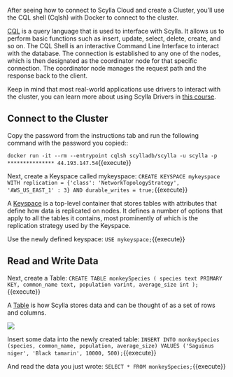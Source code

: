 After seeing how to connect to Scylla Cloud and create a Cluster, you’ll use the CQL shell (Cqlsh) with Docker to connect to the cluster.

[CQL](https://university.scylladb.com/courses/data-modeling/lessons/basic-data-modeling-2/topic/cql-cqlsh-and-basic-cql-syntax/) is a query language that is used to interface with Scylla. It allows us to perform basic functions such as insert, update, select, delete, create, and so on.
The CQL Shell is an interactive Command Line Interface to interact with the database. The connection is established to any one of the nodes, which is then designated as the coordinator node for that specific connection. The coordinator node manages the request path and the response back to the client.

Keep in mind that most real-world applications use drivers to interact with the cluster, you can learn more about using Scylla Drivers in [this course](https://university.scylladb.com/courses/using-scylla-drivers/). 


## Connect to the Cluster

Copy the password from the instructions tab and run the following command with the password you copied::

`docker run -it --rm --entrypoint cqlsh scylladb/scylla -u scylla -p *************** 44.193.147.54`{{execute}}

Next, create a Keyspace called mykeyspace:
`CREATE KEYSPACE mykeyspace WITH replication = {'class': 'NetworkTopologyStrategy', 'AWS_US_EAST_1' : 3} AND durable_writes = true;`{{execute}}

A [Keyspace](https://university.scylladb.com/courses/data-modeling/lessons/basic-data-modeling-2/topic/keyspace/) is a top-level container that stores tables with attributes that define how data is replicated on nodes. It defines a number of options that apply to all the tables it contains, most prominently of which is the replication strategy used by the Keyspace.

Use the newly defined keyspace:
`USE mykeyspace;`{{execute}}

## Read and Write Data

Next, create a Table:
`CREATE TABLE monkeySpecies (
    species text PRIMARY KEY,
    common_name text,
    population varint,
    average_size int
);`{{execute}}

A [Table](https://university.scylladb.com/courses/data-modeling/lessons/basic-data-modeling-2/topic/table-and-basic-concepts/) is how Scylla stores data and can be thought of as a set of rows and columns.

![](https://university.scylladb.com/wp-content/uploads/2019/04/primary_key-2.png#main)

Insert some data into the newly created table:
`INSERT INTO monkeySpecies (species, common_name, population, average_size) VALUES ('Saguinus niger', 'Black tamarin', 10000, 500);`{{execute}}

And read the data you just wrote:
`SELECT * FROM monkeySpecies;`{{execute}}




